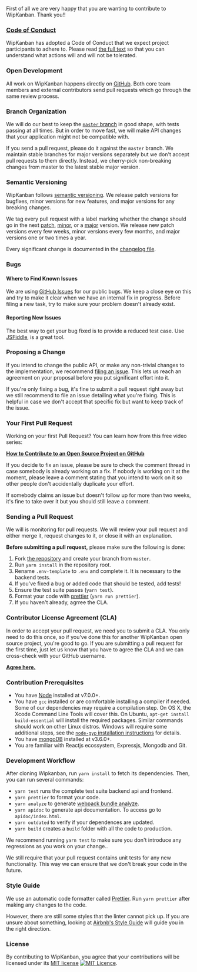 First of all we are very happy that you are wanting to contribute to WipKanban. Thank you!!

### [Code of Conduct](https://github.com/wipkanban/wipkanban/blob/master/CODE_OF_CONDUCT.md)

WipKanban has adopted a Code of Conduct that we expect project participants to adhere to. Please read [the full text](https://github.com/wipkanban/wipkanban/blob/master/CODE_OF_CONDUCT.md) so that you can understand what actions will and will not be tolerated.

### Open Development

All work on WipKanban happens directly on [GitHub](https://github.com/wipkanban/wipkanban). Both core team members and external contributors send pull requests which go through the same review process.

### Branch Organization

We will do our best to keep the [`master` branch](https://github.com/wipkanban/wipkanban/tree/master) in good shape, with tests passing at all times. But in order to move fast, we will make API changes that your application might not be compatible with.

If you send a pull request, please do it against the `master` branch. We maintain stable branches for major versions separately but we don't accept pull requests to them directly. Instead, we cherry-pick non-breaking changes from master to the latest stable major version.

### Semantic Versioning

WipKanban follows [semantic versioning](http://semver.org/). We release patch versions for bugfixes, minor versions for new features, and major versions for any breaking changes.

We tag every pull request with a label marking whether the change should go in the next [patch](https://github.com/wipkanban/wipkanban/pulls?q=is:open+is:pr+label:semver-patch), [minor](https://github.com/wipkanban/wipkanban/pulls?q=is:open+is:pr+label:semver-minor), or a [major](https://github.com/wipkanban/wipkanban/pulls?q=is:open+is:pr+label:semver-major) version. We release new patch versions every few weeks, minor versions every few months, and major versions one or two times a year.

Every significant change is documented in the [changelog file](https://github.com/wipkanban/wipkanban/blob/master/CHANGELOG.md).

### Bugs

#### Where to Find Known Issues

We are using [GitHub Issues](https://github.com/wipkanban/wipkanban/issues) for our public bugs. We keep a close eye on this and try to make it clear when we have an internal fix in progress. Before filing a new task, try to make sure your problem doesn't already exist.

#### Reporting New Issues

The best way to get your bug fixed is to provide a reduced test case. Use [JSFiddle](https://jsfiddle.net), is a great tool.

### Proposing a Change

If you intend to change the public API, or make any non-trivial changes to the implementation, we recommend [filing an issue](https://github.com/wipkanban/wipkanban/issues/new). This lets us reach an agreement on your proposal before you put significant effort into it.

If you're only fixing a bug, it's fine to submit a pull request right away but we still recommend to file an issue detailing what you're fixing. This is helpful in case we don't accept that specific fix but want to keep track of the issue.

### Your First Pull Request

Working on your first Pull Request? You can learn how from this free video series:

**[How to Contribute to an Open Source Project on GitHub](https://egghead.io/series/how-to-contribute-to-an-open-source-project-on-github)**

If you decide to fix an issue, please be sure to check the comment thread in case somebody is already working on a fix. If nobody is working on it at the moment, please leave a comment stating that you intend to work on it so other people don't accidentally duplicate your effort.

If somebody claims an issue but doesn't follow up for more than two weeks, it's fine to take over it but you should still leave a comment.

### Sending a Pull Request

We will is monitoring for pull requests. We will review your pull request and either merge it, request changes to it, or close it with an explanation.

**Before submitting a pull request,** please make sure the following is done:

1. Fork [the repository](https://github.com/wipkanban/wipkanban) and create your branch from `master`.
2. Run `yarn install` in the repository root.
3. Rename `.env-template` to `.env` and complete it. It is necessary to the backend tests.
4. If you've fixed a bug or added code that should be tested, add tests!
5. Ensure the test suite passes (`yarn test`).
6. Format your code with [prettier](https://github.com/prettier/prettier) (`yarn run prettier`).
7. If you haven't already, agrree the CLA.

### Contributor License Agreement (CLA)

In order to accept your pull request, we need you to submit a CLA. You only need to do this once, so if you've done this for another WipKanban open source project, you're good to go. If you are submitting a pull request for the first time, just let us know that you have to agree the CLA and we can cross-check with your GitHub username.

**[Agree here.](https://cla-assistant.io/wipkanban/wipkanban)**

### Contribution Prerequisites
* You have [Node](https://nodejs.org) installed at v7.0.0+.
* You have `gcc` installed or are comfortable installing a compiler if needed. Some of our dependencies may require a compilation step. On OS X, the Xcode Command Line Tools will cover this. On Ubuntu, `apt-get install build-essential` will install the required packages. Similar commands should work on other Linux distros. Windows will require some additional steps, see the [`node-gyp` installation instructions](https://github.com/nodejs/node-gyp#installation) for details.
* You have [mongoDB](https://www.mongodb.com) installed at v3.6.0+.
* You are familiar with Reactjs ecossystem, Expressjs, Mongodb and Git.

### Development Workflow

After cloning Wipkanban, run `yarn install` to fetch its dependencies.
Then, you can run several commands:

* `yarn test` runs the complete test suite backend api and frontend.
* `yarn prettier` to format your code.
* `yarn analyze` to generate [webpack bundle analyze](https://github.com/webpack-contrib/webpack-bundle-analyzer).
* `yarn apidoc` to generate api documentation. To access go to `apidoc/index.html`.
* `yarn outdated` to verify if your dependences are updated.
* `yarn build` creates a `build` folder with all the code to production.

We recommend running `yarn test` to make sure you don't introduce any regressions as you work on your change..

We still require that your pull request contains unit tests for any new functionality. This way we can ensure that we don't break your code in the future.

### Style Guide

We use an automatic code formatter called [Prettier](https://prettier.io/).
Run `yarn prettier` after making any changes to the code.

However, there are still some styles that the linter cannot pick up. If you are unsure about something, looking at [Airbnb's Style Guide](https://github.com/airbnb/javascript) will guide you in the right direction.

### License

By contributing to WipKanban, you agree that your contributions will be licensed under its [MIT license](https://github.com/wipkanban/wipkanban/blob/master/LICENSE) 
[![MIT Licence](https://badges.frapsoft.com/os/mit/mit.png?v=103)](https://github.com/wipkanban/wipkanban/blob/master/LICENSE).
